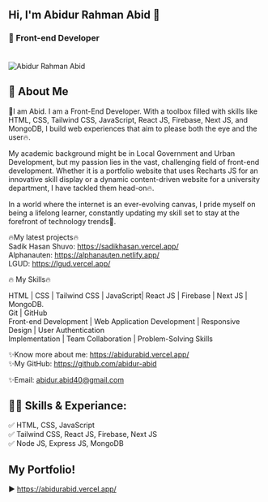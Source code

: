 ## Hi, I'm Abidur Rahman Abid 👋
### 👑 Front-end Developer <br><br>
<img src='https://media.licdn.com/dms/image/D5616AQH2I7jQdvVozw/profile-displaybackgroundimage-shrink_350_1400/0/1713112038962?e=1723680000&v=beta&t=L3vqPIBhdNWPcxSGXjDsLOQL2OnA6mrHyieImBq6KHQ' alt='Abidur Rahman Abid'>

## 🚀 About Me

🚀I am Abid. I am a Front-End Developer. With a toolbox filled with skills like HTML, CSS, Tailwind CSS, JavaScript, React JS, Firebase, Next JS, and MongoDB, I build web experiences that aim to please both the eye and the user🔥.

My academic background might be in Local Government and Urban Development, but my passion lies in the vast, challenging field of front-end development. Whether it is a portfolio website that uses Recharts JS for an innovative skill display or a dynamic content-driven website for a university department, I have tackled them head-on🔥.

In a world where the internet is an ever-evolving canvas, I pride myself on being a lifelong learner, constantly updating my skill set to stay at the forefront of technology trends🌟.

🔥My latest projects🔥<br>
Sadik Hasan Shuvo: https://sadikhasan.vercel.app/ <br>
Alphanauten: https://alphanauten.netlify.app/ <br>
LGUD: https://lgud.vercel.app/ <br>

🔥 My Skills🔥<br>

HTML | CSS | Tailwind CSS | JavaScript| React JS | Firebase | Next JS | MongoDB. <br>
Git | GitHub <br>
Front-end Development | Web Application Development | Responsive Design | User Authentication <br>
Implementation | Team Collaboration | Problem-Solving Skills <br>


✨Know more about me: https://abidurabid.vercel.app/ <br>
✨My GitHub: https://github.com/abidur-abid <br>

✨Email: abidur.abid40@gmail.com <br>

## 👨‍💻 Skills & Experiance: 
✅ HTML, CSS, JavaScript <br> 
✅ Tailwind CSS, React JS, Firebase, Next JS <br>
✅ Node JS, Express JS, MongoDB <br>


## My Portfolio! 
  ► https://abidurabid.vercel.app/

